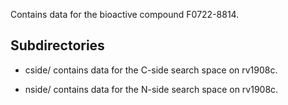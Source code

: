 Contains data for the bioactive compound F0722-8814.

## Subdirectories

- cside/ contains data for the C-side search space on rv1908c.

- nside/ contains data for the N-side search space on rv1908c.


